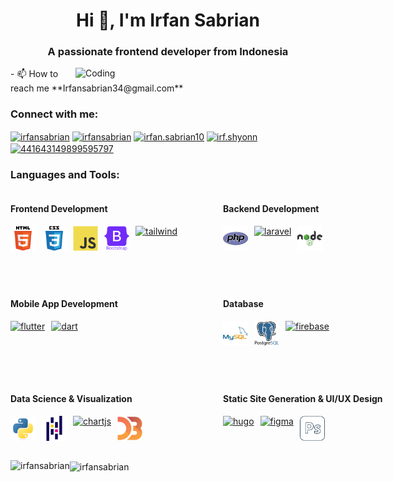 <h1 align="center">Hi 👋, I'm Irfan Sabrian</h1>
<h3 align="center">A passionate frontend developer from Indonesia</h3>
<img align="right" alt="Coding" width="400" style="z-index: 5; border-bottom: none;" src="https://i.redd.it/1d11s820dgm91.gif">
- 📫 How to reach me **Irfansabrian34@gmail.com**
    <h3 align="left">Connect with me:</h3>
    <p align="left">
        <a href="https://linkedin.com/in/irfan-sabrian-199804309" target="blank"><img align="center" src="https://raw.githubusercontent.com/rahuldkjain/github-profile-readme-generator/master/src/images/icons/Social/linked-in-alt.svg" alt="irfansabrian" height="30" width="40" /></a>
        <a href="https://codesandbox.com/irfansabrian" target="blank"><img align="center" src="https://raw.githubusercontent.com/rahuldkjain/github-profile-readme-generator/master/src/images/icons/Social/codesandbox.svg" alt="irfansabrian" height="30" width="40" /></a>
        <a href="https://fb.com/irfan.sabrian10" target="blank"><img align="center" src="https://raw.githubusercontent.com/rahuldkjain/github-profile-readme-generator/master/src/images/icons/Social/facebook.svg" alt="irfan.sabrian10" height="30" width="40" /></a>
        <a href="https://instagram.com/irf.shyonn" target="blank"><img align="center" src="https://raw.githubusercontent.com/rahuldkjain/github-profile-readme-generator/master/src/images/icons/Social/instagram.svg" alt="irf.shyonn" height="30" width="40" /></a>
        <a href="https://discord.gg/441643149899595797" target="blank"><img align="center" src="https://raw.githubusercontent.com/rahuldkjain/github-profile-readme-generator/master/src/images/icons/Social/discord.svg" alt="441643149899595797" height="30" width="40" /></a>
    </p>
    <h3 align="left">Languages and Tools:</h3>
    <div style="display: grid; grid-template-columns: 1fr 1fr; gap: 40px;">
        <div style="min-width: 300px;">
            <h4>Frontend Development</h4>
            <p align="left" style="display: flex; gap: 10px;"><a href="https://www.w3.org/html/" target="_blank" rel="noreferrer"><img src="https://raw.githubusercontent.com/devicons/devicon/master/icons/html5/html5-original-wordmark.svg" alt="html5" width="40" height="40"/></a><a href="https://www.w3schools.com/css/" target="_blank" rel="noreferrer"><img src="https://raw.githubusercontent.com/devicons/devicon/master/icons/css3/css3-original-wordmark.svg" alt="css3" width="40" height="40"/></a><a href="https://developer.mozilla.org/en-US/docs/Web/JavaScript" target="_blank" rel="noreferrer"><img src="https://raw.githubusercontent.com/devicons/devicon/master/icons/javascript/javascript-original.svg" alt="javascript" width="40" height="40"/></a><a href="https://getbootstrap.com" target="_blank" rel="noreferrer"><img src="https://raw.githubusercontent.com/devicons/devicon/master/icons/bootstrap/bootstrap-plain-wordmark.svg" alt="bootstrap" width="40" height="40"/></a><a href="https://tailwindcss.com/" target="_blank" rel="noreferrer"><img src="https://www.vectorlogo.zone/logos/tailwindcss/tailwindcss-icon.svg" alt="tailwind" width="40" height="40"/></a></p>
        </div>
        <div style="min-width: 300px;">
            <h4>Backend Development</h4>
            <p align="left" style="display: flex; gap: 10px;"><a href="https://www.php.net" target="_blank" rel="noreferrer"><img src="https://raw.githubusercontent.com/devicons/devicon/master/icons/php/php-original.svg" alt="php" width="40" height="40"/></a><a href="https://laravel.com/" target="_blank" rel="noreferrer"><img src="https://laravel.com/img/logomark.min.svg" alt="laravel" width="40" height="40"/></a><a href="https://nodejs.org" target="_blank" rel="noreferrer"><img src="https://raw.githubusercontent.com/devicons/devicon/master/icons/nodejs/nodejs-original-wordmark.svg" alt="nodejs" width="40" height="40"/></a></p>
        </div>
        <div style="min-width: 300px;">
            <h4>Mobile App Development</h4>
            <p align="left" style="display: flex; gap: 10px;"><a href="https://flutter.dev" target="_blank" rel="noreferrer"><img src="https://www.vectorlogo.zone/logos/flutterio/flutterio-icon.svg" alt="flutter" width="40" height="40"/></a><a href="https://dart.dev" target="_blank" rel="noreferrer"><img src="https://www.vectorlogo.zone/logos/dartlang/dartlang-icon.svg" alt="dart" width="40" height="40"/></a></p>
        </div>
        <div style="min-width: 300px;">
            <h4>Database</h4>
            <p align="left" style="display: flex; gap: 10px;"><a href="https://www.mysql.com/" target="_blank" rel="noreferrer"><img src="https://raw.githubusercontent.com/devicons/devicon/master/icons/mysql/mysql-original-wordmark.svg" alt="mysql" width="40" height="40"/></a><a href="https://www.postgresql.org" target="_blank" rel="noreferrer"><img src="https://raw.githubusercontent.com/devicons/devicon/master/icons/postgresql/postgresql-original-wordmark.svg" alt="postgresql" width="40" height="40"/></a><a href="https://firebase.google.com/" target="_blank" rel="noreferrer"><img src="https://www.vectorlogo.zone/logos/firebase/firebase-icon.svg" alt="firebase" width="40" height="40"/></a></p>
        </div>
        <div style="min-width: 300px;">
            <h4>Data Science & Visualization</h4>
            <p align="left" style="display: flex; gap: 10px;"><a href="https://www.python.org" target="_blank" rel="noreferrer"><img src="https://raw.githubusercontent.com/devicons/devicon/master/icons/python/python-original.svg" alt="python" width="40" height="40"/></a><a href="https://pandas.pydata.org/" target="_blank" rel="noreferrer"><img src="https://raw.githubusercontent.com/devicons/devicon/2ae2a900d2f041da66e950e4d48052658d850630/icons/pandas/pandas-original.svg" alt="pandas" width="40" height="40"/></a><a href="https://www.chartjs.org" target="_blank" rel="noreferrer"><img src="https://www.chartjs.org/media/logo-title.svg" alt="chartjs" width="40" height="40"/></a><a href="https://d3js.org/" target="_blank" rel="noreferrer"><img src="https://raw.githubusercontent.com/devicons/devicon/master/icons/d3js/d3js-original.svg" alt="d3js" width="40" height="40"/></a></p>
        </div>
        <div style="min-width: 300px;">
            <h4>Static Site Generation & UI/UX Design</h4>
            <p align="left" style="display: flex; gap: 10px;"><a href="https://gohugo.io/" target="_blank" rel="noreferrer"><img src="https://api.iconify.design/logos-hugo.svg" alt="hugo" width="40" height="40"/></a><a href="https://www.figma.com/" target="_blank" rel="noreferrer"><img src="https://www.vectorlogo.zone/logos/figma/figma-icon.svg" alt="figma" width="40" height="40"/></a><a href="https://www.photoshop.com/en" target="_blank" rel="noreferrer"><img src="https://raw.githubusercontent.com/devicons/devicon/master/icons/photoshop/photoshop-line.svg" alt="photoshop" width="40" height="40"/></a></p>
        </div>
    </div>
    <p><img align="left" src="https://github-readme-stats.vercel.app/api/top-langs?username=irfansabrian&show_icons=true&locale=en&layout=compact" alt="irfansabrian" /></p>
    <p><img align="center" src="https://github-readme-streak-stats.herokuapp.com/?user=irfansabrian&" alt="irfansabrian" /></p>

